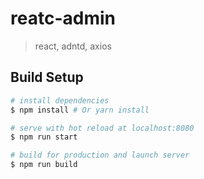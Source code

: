 # reatc-admin
> react, adntd, axios

## Build Setup
``` bash
# install dependencies
$ npm install # Or yarn install

# serve with hot reload at localhost:8080
$ npm run start

# build for production and launch server
$ npm run build
```
